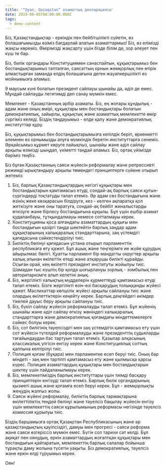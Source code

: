 ```yaml
---
title: '“Oyan, Qazaqstan” азаматтық декларациясы'
date: 2019-06-05T00:00:00.000Z
tags:
  - demo-content
---
```

Біз, Қазақстандықтар - еркіндік пен бейбітшілікті сүйетін, өз болашағымызды өзіміз бағдарлай алатын азаматтармыз! Біз, өз елімізді жақсы көреміз. Өмірімізді жақсарту үшін бізде білім де, зор әлеует пен күш те бар.

Біз, билік органдары Конституциямен санаспайтын, құқықтарымыз бен бостандықтарымыз тапталған, саясаттың орнын жемқорлық пен өтірік алмастырған заманда елдің болашағына деген жауапкершілікті өз мойнымызға аламыз.

9 маусым күні болатын президент сайлауы шынайы да, әділ де емес. Мұндай сайлауды легитимді деп санау мүмкін емес.

Мемлекет - Қазақстанның әрбір азаматы. Біз,  ең жоғары құндылық - адам және оның өмірі, құқықтары мен бостандықтары болатын демократиялық, зайырлы, құқықтық және азаматтық мемлекетте өмір сүргіміз келеді. Біздің таңдауымыз - елде қалу және демократиялық институттар құру.	

Біз, құқықтарымыз бен бостандықтарымызға кепілдік беріп, өркениетті әлемнен өз орнымызды алуға мүмкіндік беретін институттарға сенеміз. Әрқайсымыз құрмет көруге лайықпыз, шынайы және әділ сайлау арқылы өзімізді шыңдап, үкіметті таңдай аламыз. Біз, ортақ үйімізде бәріміз теңбіз.

Біз бұған Қазақстанның саяси жүйесін реформалау және репрессивті режимді ырықтандыру арқылы төмендегі принциптерге сүйене отырып жетеміз:

1. Біз, барлық Қазақстандықтардың негізгі құқықтары мен бостандықтарын қамтамасыз етуді, сондай-ақ барлық саяси қуғын-сүргіндерді тоқтатуды талап етеміз. Әр адам сөз бостандығына және өзінің жеке көзқарасын білдіруге, кез - келген ақпаратқа қол жеткізуге және оны таратуға, сондай-ақ бейбіт жиналыстарды өткізуге және бірлесу бостандығына құқылы. Бұл үшін ешбір азамат қудаланбауы, тұтқындалмауы немесе сотталмауы керек.
2. Конституцияны қоса алғандағы азаматтардың құқығы мен бостандығын қазіргі таңда шектейтін барлық заңдар адам құқықтарының халықаралық стандарттарына, заң үстемдігі қағидасына сәйкестендірілуі тиіс.
3. Биліктің бөлінуі қағидасын ұстана отырып парламенттік республикаға өту қажет. Бұл ашық және теңгерімге ие жүйе құрудың айырылмас бөлігі. Қуатты парламент бір мандатты округтер арқылы халық атынан өкілеттік етеді және атқарушы билікті құрайды. Осыған орай, кең өкілетті президент институты жойылуы тиіс. Шамадан тыс күштің бір қолда шоғырлануы зорлық - зомбылық пен авторитаризмге алып келетіні анық.
4. Біз, жергілікті халықтың мүдделерін құрметтеуді қамтамасыз етуді талап етеміз. Бізге жергілікті өзін-өзі басқарудың толыққанды жүйесі қажет. Мәслихаттар көпшілік жүйесі арқылы сайлануы тиіс және олардың өкілеттіктерін кеңейту керек. Барлық деңгейдегі әкімдер тікелей дауыс беру арқылы сайлануы тиіс.
5. Біз, бүкіл сайлау жүйесін реформалауды талап етеміз. Бұл жүйенің шынайы және әділ сайлау өткізу жөніндегі халықаралық стандарттарға және демократиялық қоғамдағы міндеттемелерге сәйкес болуы керек.
6. Біз, сот билігінің тәуелсіздігі мен заң үстемдігін қамтамасыз ету үшін сот жүйесін түгелдей реформалауды және президенттің судьяларды тағайындаудан бас тартуын талап етеміз. Қазылар алқасының классикалық үлгісін енгізу керек және Конституциялық соттың қалпына келтірілуі тиіс.
7. Полиция қоғам (бұқара) мен парламентке есеп беруі тиіс. Оның бар міндеті - заң мен тәртіпті қамтамасыз ету және қылмысқа қарсы күрес. Полиция азаматтардың құқықтары мен бостандықтарын шектеу үшін пайдаланылмауы керек.
8. Біз, мемлекетіміздің барлық институттары үшін тиімді басқару принциптерін енгізуді талап етеміз. Барлық билік органдарының қызметі ашық және қоғамға есеп беруі керек. Бұл - жемқорлықты жеңудің жалғыз жолы.
9. Саяси жүйені реформалау, биліктің барлық тармақтарына өкілеттіліктің теңдей бөлінуі және тәуелсіз бақылау жүйесін енгізу үшін мемлекеттің саяси құрылымының реформасы негізінде тәуелсіз комиссия құрылуы тиіс.

Біздің баршамызға ортақ Қазақстан Республикасының және әр қазақстандықтың қауіпсіздігі, дамуы мен прогресі - саяси реформа және саяси өзгеріссіз мүмкін емес. Бүгін сол тарихи сәт келді. Бұл ақиқат пен оянудың, еркін азаматтардың жоғалтқан құқықтары мен бостандығын қайтаратын, мемлекеттің барлық салалар бойынша тұрақты даму жолына түсетін уақыты. Біз демократиялық, тәуелсіз және еркін елді тұруымыз керек. 

Оян!
